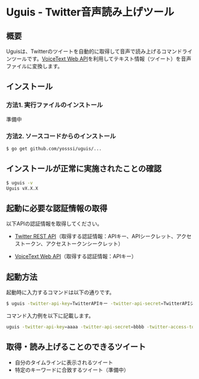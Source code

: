 # Uguis - Twitter音声読み上げツール

## 概要

Uguisは、Twitterのツイートを自動的に取得して音声で読み上げるコマンドラインツールです。[VoiceText Web API](https://cloud.voicetext.jp/webapi)を利用してテキスト情報（ツイート）を音声ファイルに変換します。

## インストール

### 方法1. 実行ファイルのインストール

準備中

### 方法2. ソースコードからのインストール

```sh
$ go get github.com/yosssi/uguis/...
```

## インストールが正常に実施されたことの確認

```sh
$ uguis -v
Uguis vX.X.X
```

## 起動に必要な認証情報の取得

以下APIの認証情報を取得してください。

* [Twitter REST API](https://dev.twitter.com/)（取得する認証情報：APIキー、APIシークレット、アクセストークン、アクセストークンシークレット）

* [VoiceText Web API](https://cloud.voicetext.jp/webapi)（取得する認証情報：APIキー）

## 起動方法

起動時に入力するコマンドは以下の通りです。

```sh
$ uguis -twitter-api-key=TwitterAPIキー -twitter-api-secret=TwitterAPIシークレット -twitter-access-token=Twitterアクセストークン -twitter-access-token-secret=Twitterアクセストークンシークレット -voicetext-api-key=VoiceTextAPIキー -p=音声ファイル再生コマンド
```

コマンド入力例を以下に記載します。

```sh
uguis -twitter-api-key=aaaa -twitter-api-secret=bbbb -twitter-access-token=cccc -twitter-access-token-secret=dddd -voicetext-api-key=eeee -p=afplay
```

## 取得・読み上げることのできるツイート

* 自分のタイムラインに表示されるツイート
* 特定のキーワードに合致するツイート（準備中）

